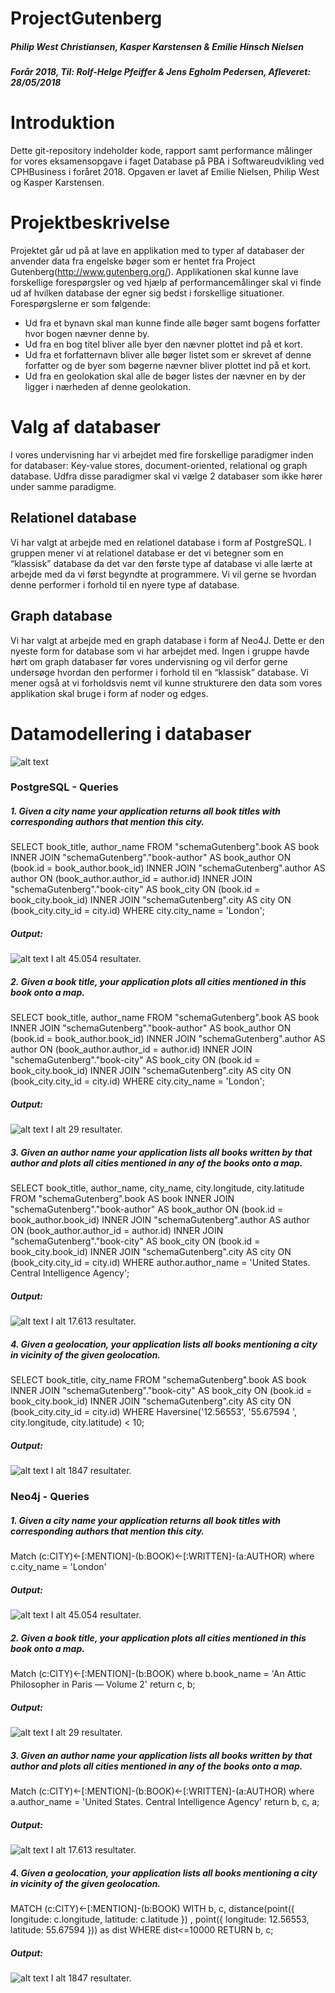 # ProjectGutenberg
##### Philip West Christiansen, Kasper Karstensen & Emilie Hinsch Nielsen
##### Forår 2018, Til: Rolf-Helge Pfeiffer & Jens Egholm Pedersen, Afleveret: 28/05/2018

# Introduktion 
Dette git-repository indeholder kode, rapport samt performance målinger for vores eksamensopgave i faget Database på PBA i Softwareudvikling ved CPHBusiness i foråret 2018. Opgaven er lavet af Emilie Nielsen, Philip West og Kasper Karstensen.

# Projektbeskrivelse
Projektet går ud på at lave en applikation med to typer af databaser der anvender data fra engelske bøger som er hentet fra Project Gutenberg(http://www.gutenberg.org/). Applikationen skal kunne lave forskellige forespørgsler og ved hjælp af performancemålinger skal vi finde ud af hvilken database der egner sig bedst i forskellige situationer. 
Forespørgslerne er som følgende: 

- Ud fra et bynavn skal man kunne finde alle bøger samt bogens forfatter hvor bogen nævner denne by.
- Ud fra en bog titel bliver alle byer den nævner plottet ind på et kort.
- Ud fra et forfatternavn bliver alle bøger listet som er skrevet af denne forfatter og de byer som bøgerne nævner bliver plottet ind på et kort.
- Ud fra en geolokation skal alle de bøger listes der nævner en by der ligger i nærheden af denne geolokation.

# Valg af databaser
I vores undervisning har vi arbejdet med fire forskellige paradigmer inden for databaser: Key-value stores, document-oriented, relational og graph database. Udfra disse paradigmer skal vi vælge 2 databaser som ikke hører under samme paradigme.

## Relationel database
Vi har valgt at arbejde med en relationel database i form af PostgreSQL. 
I gruppen mener vi at relationel database er det vi betegner som en “klassisk” database da det var den første type af database vi alle lærte at arbejde med da vi først begyndte at programmere. 
Vi vil gerne se hvordan denne performer i forhold til en nyere type af database.

## Graph database
Vi har valgt at arbejde med en graph database i form af Neo4J. Dette er den nyeste form for database som vi har arbejdet med. Ingen i gruppe havde hørt om graph databaser før vores undervisning og vil derfor gerne undersøge hvordan den performer i forhold til en “klassisk” database. Vi mener også at vi forholdsvis nemt vil kunne strukturere den data som vores applikation skal bruge i form af noder og edges.

# Datamodellering i databaser
![alt text](https://github.com/Kaboka/ProjectGutenberg/blob/master/Images/datamodel_post.png)

### PostgreSQL - Queries

##### 1. Given a city name your application returns all book titles with corresponding authors that mention this city.

SELECT book_title, author_name FROM "schemaGutenberg".book AS book 
INNER JOIN "schemaGutenberg"."book-author" AS book_author ON (book.id = book_author.book_id) INNER JOIN "schemaGutenberg".author AS author ON (book_author.author_id = author.id) INNER JOIN "schemaGutenberg"."book-city" AS book_city ON (book.id = book_city.book_id) INNER JOIN  "schemaGutenberg".city AS city ON (book_city.city_id = city.id) WHERE city.city_name = 'London';

##### Output:
![alt text](https://github.com/Kaboka/ProjectGutenberg/blob/master/Images/P_1.png)
I alt 45.054 resultater.

##### 2. Given a book title, your application plots all cities mentioned in this book onto a map.

SELECT book_title, author_name FROM "schemaGutenberg".book AS book 
INNER JOIN "schemaGutenberg"."book-author" AS book_author ON (book.id = book_author.book_id) INNER JOIN "schemaGutenberg".author AS author ON (book_author.author_id = author.id) INNER JOIN "schemaGutenberg"."book-city" AS book_city ON (book.id = book_city.book_id) INNER JOIN  "schemaGutenberg".city AS city ON (book_city.city_id = city.id) WHERE city.city_name = 'London';

##### Output:
![alt text](https://github.com/Kaboka/ProjectGutenberg/blob/master/Images/P_2.png)
I alt 29 resultater.

##### 3. Given an author name your application lists all books written by that author and plots all cities mentioned in any of the books onto a map.

SELECT book_title, author_name, city_name, city.longitude, city.latitude FROM "schemaGutenberg".book AS book INNER JOIN "schemaGutenberg"."book-author" AS book_author ON (book.id = book_author.book_id) INNER JOIN "schemaGutenberg".author AS author ON (book_author.author_id = author.id)	INNER JOIN "schemaGutenberg"."book-city" AS book_city ON (book.id = book_city.book_id) INNER JOIN  "schemaGutenberg".city AS city ON (book_city.city_id = city.id) WHERE author.author_name = 'United States. Central Intelligence Agency';

##### Output:
![alt text](https://github.com/Kaboka/ProjectGutenberg/blob/master/Images/P_3.png)
I alt 17.613 resultater. 

##### 4. Given a geolocation, your application lists all books mentioning a city in vicinity of the given geolocation.

SELECT book_title, city_name FROM "schemaGutenberg".book AS book INNER JOIN "schemaGutenberg"."book-city" AS book_city ON (book.id = book_city.book_id) INNER JOIN  "schemaGutenberg".city AS city ON (book_city.city_id = city.id) WHERE Haversine('12.56553', '55.67594 ', city.longitude, city.latitude) < 10;

##### Output:
![alt text](https://github.com/Kaboka/ProjectGutenberg/blob/master/Images/P_4.png)
I alt 1847 resultater.

### Neo4j - Queries

##### 1. Given a city name your application returns all book titles with corresponding authors that mention this city.

Match (c:CITY)<-[:MENTION]-(b:BOOK)<-[:WRITTEN]-(a:AUTHOR) 
where c.city_name = 'London' 

##### Output:
![alt text](https://github.com/Kaboka/ProjectGutenberg/blob/master/Images/N_1.png)
I alt 45.054 resultater.

##### 2. Given a book title, your application plots all cities mentioned in this book onto a map.

Match (c:CITY)<-[:MENTION]-(b:BOOK) 
where b.book_name = 'An Attic Philosopher in Paris — Volume 2' 
return c, b;

##### Output:
![alt text](https://github.com/Kaboka/ProjectGutenberg/blob/master/Images/N_2.png)
I alt 29 resultater.

##### 3. Given an author name your application lists all books written by that author and plots all cities mentioned in any of the books onto a map.

Match (c:CITY)<-[:MENTION]-(b:BOOK)<-[:WRITTEN]-(a:AUTHOR) 
where a.author_name = 'United States. Central Intelligence Agency' 
return b, c, a;

##### Output:
![alt text](https://github.com/Kaboka/ProjectGutenberg/blob/master/Images/N_3.png)
I alt 17.613 resultater. 

##### 4. Given a geolocation, your application lists all books mentioning a city in vicinity of the given geolocation.

MATCH (c:CITY)<-[:MENTION]-(b:BOOK) 
WITH b, c, distance(point({ longitude: c.longitude, latitude: c.latitude }) , point({ longitude: 12.56553, latitude: 55.67594 })) as dist 
WHERE dist<=10000 
RETURN b, c;

##### Output:
![alt text](https://github.com/Kaboka/ProjectGutenberg/blob/master/Images/N_4.png)
I alt 1847 resultater.
